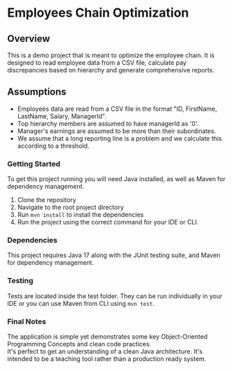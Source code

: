 # Employees Chain Optimization

## Overview
This is a demo project that is meant to optimize the employee chain. It is designed to read employee data from a CSV file, calculate pay discrepancies based on hierarchy and generate comprehensive reports.
## Assumptions
- Employees data are read from a CSV file in the format "ID, FirstName, LastName, Salary, ManagerId".
- Top hierarchy members are assumed to have managerId as '0'.
- Manager's earnings are assumed to be more than their subordinates.
- We assume that a long reporting line is a problem and we calculate this according to a threshold.

### Getting Started
To get this project running you will need Java installed, as well as Maven for dependency management.
1. Clone the repository
2. Navigate to the root project directory
3. Run `mvn install` to install the dependencies
4. Run the project using the correct command for your IDE or CLI.

### Dependencies
This project requires Java 17 along with the JUnit testing suite, and Maven for dependency management.

### Testing
Tests are located inside the test folder. They can be run individually in your IDE or you can use Maven from CLI using `mvn test`.

### Final Notes
The application is simple yet demonstrates some key Object-Oriented Programming Concepts and clean code practices.\
It's perfect to get an understanding of a clean Java architecture.
It's intended to be a teaching tool rather than a production ready system.


